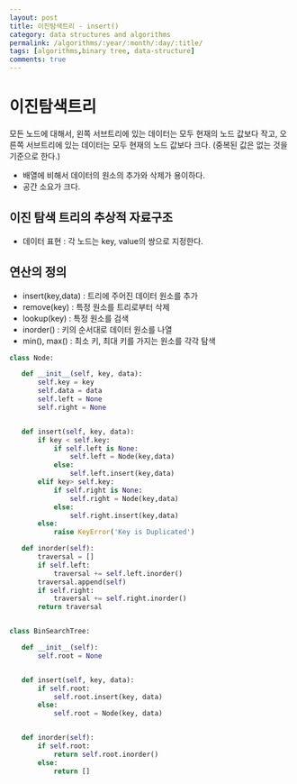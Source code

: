 ```yaml
---
layout: post
title: 이진탐색트리 - insert()
category: data structures and algorithms
permalink: /algorithms/:year/:month/:day/:title/
tags: [algorithms,binary tree, data-structure]
comments: true
---
```


# 이진탐색트리 
모든 노드에 대해서, 왼쪽 서브트리에 있는 데이터는 모두 현재의 노드 값보다 작고, 오른쪽 서브트리에 있는 데이터는 모두 현재의 노드 값보다 크다. (중복된 값은 없는 것을 기준으로 한다.)
- 배열에 비해서 데이터의 원소의 추가와 삭제가 용이하다. 
- 공간 소요가 크다. 

## 이진 탐색 트리의 추상적 자료구조
- 데이터 표현 : 각 노드는 key, value의 쌍으로 지정한다.

## 연산의 정의
- insert(key,data) : 트리에 주어진 데이터 원소를 추가
- remove(key) : 특정 원소를 트리로부터 삭제
 - lookup(key) : 특정 원소를 검색
 - inorder() : 키의 순서대로 데이터 원소를 나열
 - min(), max() : 최소 키, 최대 키를 가지는 원소를 각각 탐색

 ``` python 
 class Node:

    def __init__(self, key, data):
        self.key = key
        self.data = data
        self.left = None
        self.right = None


    def insert(self, key, data):
        if key < self.key:
            if self.left is None:
                self.left = Node(key,data)
            else:
                self.left.insert(key,data)
        elif key> self.key:
            if self.right is None:
                self.right = Node(key,data)
            else:
                self.right.insert(key,data)
        else:
            raise KeyError('Key is Duplicated')

    def inorder(self):
        traversal = []
        if self.left:
            traversal += self.left.inorder()
        traversal.append(self)
        if self.right:
            traversal += self.right.inorder()
        return traversal


class BinSearchTree:

    def __init__(self):
        self.root = None


    def insert(self, key, data):
        if self.root:
            self.root.insert(key, data)
        else:
            self.root = Node(key, data)


    def inorder(self):
        if self.root:
            return self.root.inorder()
        else:
            return []


```
    
        

    